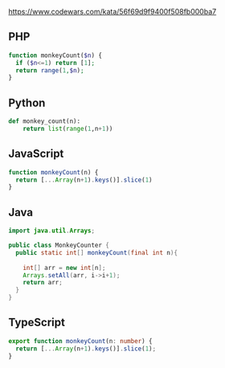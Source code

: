 https://www.codewars.com/kata/56f69d9f9400f508fb000ba7

## PHP
```php
function monkeyCount($n) {
  if ($n<=1) return [1];
  return range(1,$n);
}
```

## Python
```python
def monkey_count(n):
    return list(range(1,n+1))
```

## JavaScript
```js
function monkeyCount(n) {
  return [...Array(n+1).keys()].slice(1)
}
```

## Java
```java
import java.util.Arrays;

public class MonkeyCounter {
  public static int[] monkeyCount(final int n){
    
    int[] arr = new int[n];
    Arrays.setAll(arr, i->i+1);
    return arr;
  }
}
```

## TypeScript
```ts
export function monkeyCount(n: number) {
  return [...Array(n+1).keys()].slice(1);
}
```